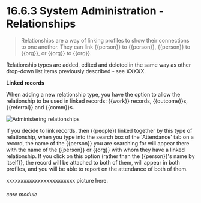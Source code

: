 # 16.6.3    System Administration - Relationships

> Relationships are a way of linking profiles to show their connections to one another. They can link {{person}} to {{person}}, {{person}} to {{org}}, or {{org}} to {{org}}. 

Relationship types are added, edited and deleted in the same way as other drop-down list items previously described - see XXXXX.  

**Linked records**

When adding a new relationship type, you have the option to allow the relationship to be used in linked records: {{work}} records, {{outcome}}s, {{referral}} and {{comm}}s. 

![Administering relationships](187a.png)

If you decide to link records, then {{people}} linked together by this type of relationship, when you type into the search box of the 'Attendance' tab on a record, the name of the {{person}} you are searching for will appear there with the name of the {{person}} or {{org}} with whom they have a linked relationship. If you click on this option (rather than the {{person}}'s name by itself}}, the record will be attached to both of them, will appear in both profiles, and you will be able to report on the attendance of both of them. 


xxxxxxxxxxxxxxxxxxxxxxxx picture here. 

###### core module


